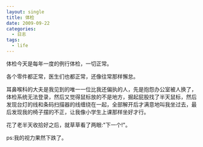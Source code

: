 ```yaml
---
layout: single
title: 体检
date: 2009-09-22
categories:
  - 日志
tags:
  - life
---
```


体检今天是每年一度的例行体检，一切正常。

各个零件都正常，医生们也都正常，还像往常那样懈怠。

耳鼻喉科的大夫是我见到的唯一一位比我还偏执的人，先是抱怨办公室被人换了，体检系统无法登录，然后又觉得鼠标放的不是地方，掘起屁股找了半天鼠标，然后发现台灯的线和条码扫描器的线缠绕在一起，全部解开后才满意地叫我坐过去，最后发现我的椅子摆的不正，让我像小学生上课那样坐好才行。

花了老半天收拾好之后，就草草看了两眼&#58;\"下一个!\"。

ps&#58;我的视力果然下跌了。
